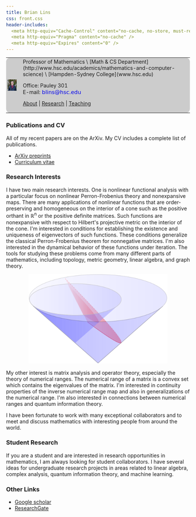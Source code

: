 ```yaml
---
title: Brian Lins
css: front.css
header-includes:
  <meta http-equiv="Cache-Control" content="no-cache, no-store, must-revalidate" />
  <meta http-equiv="Pragma" content="no-cache" />
  <meta http-equiv="Expires" content="0" />
---
```


<div style="background-color:#ccc; border: 0px solid black; border-radius: 12px">
<table>
<tr>
<td>
<img src="MeFeb2019_3.jpg" width=150 style="display:block; margin:-3px; border: 0px solid black;"></img>
</td>
<td>
Professor of Mathematics \
[Math & CS Department](http://www.hsc.edu/academics/mathematics-and-computer-science) \
[Hampden-Sydney College](www.hsc.edu)

Office: Pauley 301 \
E-mail: <a href='mailto:'><img src="address.png"  style="vertical-align:bottom"/></a>

[About](about.html) | [Research](research.html) | [Teaching](index.html) 

</td>
</tr>
</table>
</div>

### Publications and CV

All of my recent papers are on the ArXiv. My CV includes a complete list of publications. 

* [ArXiv preprints](https://arxiv.org/search/math?searchtype=author&query=Lins%2C+B)
* [Curriculum vitae](LinsCV_Fall25.pdf)

### Research Interests

I have two main research interests. One is nonlinear functional analysis with a particular focus on nonlinear Perron-Frobenius theory and nonexpansive maps. There are many applications of nonlinear functions that are order-preserving and homogeneous on the interior of a cone such as the positive orthant in ℝ<sup>n</sup> or the positive definite matrices. Such functions are nonexpansive with respect to Hilbert's projective metric on the interior of the cone. I'm interested in conditions for establishing the existence and uniqueness of eigenvectors of such functions. These conditions generalize the classical Perron-Frobenius theorem for nonnegative matrices. I'm also interested in the dynamical behavior of these functions under iteration. The tools for studying these problems come from many different parts of mathematics, including topology, metric geometry, linear algebra, and graph theory.   

<center>
<img src="LorentzConePic.png" title="Funk and reverse-Funk horospheres for the Lorentz cone" width=380/> 
</center>

My other interest is matrix analysis and operator theory, especially the theory of numerical ranges. The numerical range of a matrix is a convex set which contains the eigenvalues of the matrix.  I'm interested in continuity properties of the inverse numerical range map and also in generalizations of the numerical range. I'm also interested in connections between numerical ranges and quantum information theory.  

I have been fortunate to work with many exceptional collaborators and to meet and discuss mathematics with interesting people from around the world.


### Student Research

If you are a student and are interested in research opportunities in mathematics, I am always looking for student collaborators. I have several ideas for undergraduate research projects in areas related to linear algebra, complex analysis, quantum information theory, and machine learning.

### Other Links

* [Google scholar](https://scholar.google.com/citations?user=Hg5BZBoAAAAJ)
* [ResearchGate](https://www.researchgate.net/profile/Brian-Lins)

<br>
<br>
<br>
<br>
<br>
<br>
<br>
<br>
<br>
<br>
